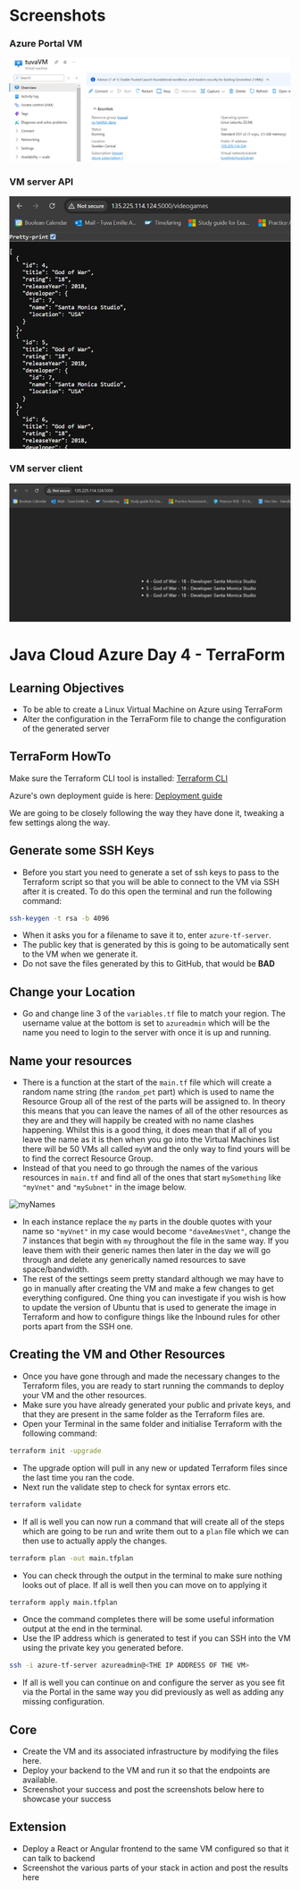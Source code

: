 # Screenshots

### Azure Portal VM

![azure_portal_vm.png](azure_portal_vm.png)

### VM server API

![vmserver_api.png](vmserver_api.png)

### VM server client

![vmserver_client.png](vmserver_client.png)


# Java Cloud Azure Day 4 - TerraForm

## Learning Objectives

- To be able to create a Linux Virtual Machine on Azure using TerraForm
- Alter the configuration in the TerraForm file to change the configuration of the generated server

## TerraForm HowTo

Make sure the Terraform CLI tool is installed: [Terraform CLI](https://developer.hashicorp.com/terraform/tutorials/aws-get-started/install-cli)

Azure's own deployment guide is here: [Deployment guide](https://learn.microsoft.com/en-us/azure/virtual-machines/linux/quick-create-terraform?tabs=azure-cli)

We are going to be closely following the way they have done it, tweaking a few settings along the way.

## Generate some SSH Keys

- Before you start you need to generate a set of ssh keys to pass to the Terraform script so that you will be able to connect to the VM via SSH after it is created. To do this open the terminal and run the following command:

```bash
ssh-keygen -t rsa -b 4096
```

- When it asks you for a filename to save it to, enter `azure-tf-server`.
- The public key that is generated by this is going to be automatically sent to the VM when we generate it.
- Do not save the files generated by this to GitHub, that would be **__BAD__**

## Change your Location

- Go and change line 3 of the `variables.tf` file to match your region. The username value at the bottom is set to `azureadmin` which will be the name you need to login to the server with once it is up and running.

## Name your resources

- There is a function at the start of the `main.tf` file which will create a random name string (the `random_pet` part) which is used to name the Resource Group all of the rest of the parts will be assigned to. In theory this means that you can leave the names of all of the other resources as they are and they will happily be created with no name clashes happening. Whilst this is a good thing, it does mean that if all of you leave the name as it is then when you go into the Virtual Machines list there will be 50 VMs all called `myVM` and the only way to find yours will be to find the correct Resource Group.
- Instead of that you need to go through the names of the various resources in `main.tf` and find all of the ones that start `mySomething` like  `"myVnet"` and `"mySubnet"` in the image below.

![myNames](assets/my-names.png)

- In each instance replace the `my` parts in the double quotes with your name so `"myVnet"` in my case would become `"daveAmesVnet"`, change the 7 instances that begin with `my` throughout the file in the same way. If you leave them with their generic names then later in the day we will go through and delete any generically named resources to save space/bandwidth.
- The rest of the settings seem pretty standard although we may have to go in manually after creating the VM and make a few changes to get everything configured. One thing you can investigate if you wish is how to update the version of Ubuntu that is used to generate the image in Terraform and how to configure things like the Inbound rules for other ports apart from the SSH one.

## Creating the VM and Other Resources

- Once you have gone through and made the necessary changes to the Terraform files, you are ready to start running the commands to deploy your VM and the other resources.
- Make sure you have already generated your public and private keys, and that they are present in the same folder as the Terraform files are.
- Open your Terminal in the same folder and initialise Terraform with the following command:

```bash
terraform init -upgrade
```

- The upgrade option will pull in any new or updated Terraform files since the last time you ran the code.
- Next run the validate step to check for syntax errors etc.

```bash
terraform validate
```

- If all is well you can now run a command that will create all of the steps which are going to be run and write them out to a `plan` file which we can then use to actually apply the changes. 

```bash
terraform plan -out main.tfplan
```

- You can check through the output in the terminal to make sure nothing looks out of place. If all is well then you can move on to applying it

```bash
terraform apply main.tfplan
```

- Once the command completes there will be some useful information output at the end in the terminal.
- Use the IP address which is generated to test if you can SSH into the VM using the private key you generated before.

```bash
ssh -i azure-tf-server azureadmin@<THE IP ADDRESS OF THE VM>
```

- If all is well you can continue on and configure the server as you see fit via the Portal in the same way you did previously as well as adding any missing configuration.

## Core

- Create the VM and its associated infrastructure by modifying the files here.
- Deploy your backend to the VM and run it so that the endpoints are available.
- Screenshot your success and post the screenshots below here to showcase your success

## Extension

- Deploy a React or Angular frontend to the same VM configured so that it can talk to backend
- Screenshot the various parts of your stack in action and post the results here

